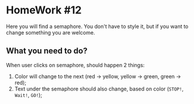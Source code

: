 # HomeWork #12

Here you will find a semaphore. You don't have to style it, but if you want to change something you are welcome.

## What you need to do?
When user clicks on semaphore, should happen 2 things:
1. Color will change to the next (red -> yellow, yellow -> green, green -> red);
2. Text under the semaphore should also change, based on color (`STOP!`, `Wait!`, `GO!`);

